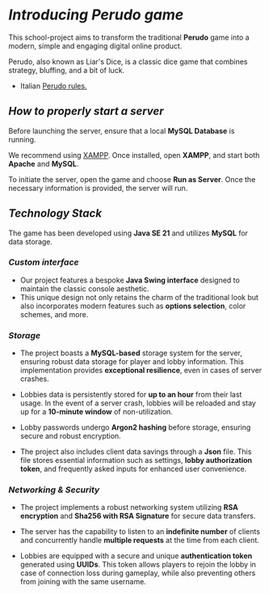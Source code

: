 # *Introducing Perudo game*
This school-project aims to transform the traditional **Perudo** game into a modern, simple and engaging digital online product.

Perudo, also known as Liar's Dice, is a classic dice game that combines strategy, bluffing, and a bit of luck.
- Italian [Perudo rules.](https://drive.google.com/file/d/1VzQnszzUQIVI9YLBmQGH977Ybmoo1TDx/view?usp=drivesdk)

## *How to properly start a server*

Before launching the server, ensure that a local **MySQL Database** is running.

We recommend using [XAMPP](https://www.apachefriends.org/). Once installed, open **XAMPP**, and start both **Apache** and **MySQL**.

To initiate the server, open the game and choose **Run as Server**. Once the necessary information is provided, the server will run.

## *Technology Stack*

The game has been developed using **Java SE 21** and utilizes **MySQL** for data storage.

### *Custom interface*

- Our project features a bespoke **Java Swing interface** designed to maintain the classic console aesthetic.
- This unique design not only retains the charm of the traditional look but also incorporates modern features such as **options selection**, color schemes, and more.

### *Storage*

- The project boasts a **MySQL-based** storage system for the server, ensuring robust data storage for player and lobby information. This implementation provides **exceptional resilience**, even in cases of server crashes.

- Lobbies data is persistently stored for **up to an hour** from their last usage. In the event of a server crash, lobbies will be reloaded and stay up for a **10-minute window** of non-utilization.
  
- Lobby passwords undergo **Argon2 hashing** before storage, ensuring secure and robust encryption.

- The project also includes client data savings through a **Json** file. This file stores essential information such as settings, **lobby authorization token**, and frequently asked inputs for enhanced user convenience.

### *Networking & Security*

- The project implements a robust networking system utilizing **RSA encryption** and **Sha256 with RSA Signature** for secure data transfers.

- The server has the capability to listen to an **indefinite number** of clients and concurrently handle **multiple requests** at the time from each client.

- Lobbies are equipped with a secure and unique **authentication token** generated using **UUIDs**. This token allows players to rejoin the lobby in case of connection loss during gameplay, while also preventing others from joining with the same username.
